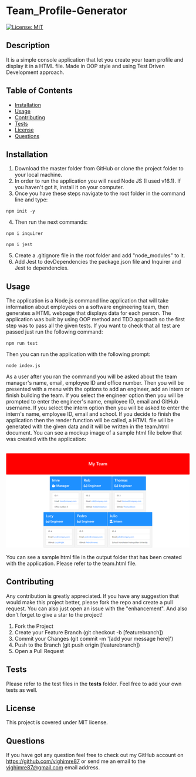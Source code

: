 # Team_Profile-Generator

 [![License: MIT](https://img.shields.io/badge/License-MIT-yellow.svg)](https://opensource.org/licenses/MIT)

## Description
It is a simple console application that let you create your team profile and display it in a HTML file. Made in OOP style and using Test Driven Development approach.

## Table of Contents
  - [Installation](#installation)
  - [Usage](#usage)
  - [Contributing](#contributing)
  - [Tests](#tests)
  - [License](#license)
  - [Questions](#questions)

## Installation
  1. Download the master folder from GitHub or clone the project folder to your local machine.
  2. In order to run the application you will need Node JS (I used v16.1). If you haven't got it, install it on your computer.
  3. Once you have these steps navigate to the root folder in the command line and type:
  ```
  npm init -y
  ```
  4. Then run the next commands:
  ```
  npm i inquirer
  ```
  ```
  npm i jest
  ```
  5. Create a .gitignore file in the root folder and add "node_modules" to it.
  6. Add Jest to devDependencies the package.json file and Inquirer and Jest to dependencies.

## Usage
  The application is a Node.js command line application that will take information about employees on a software engineering team, then generates a HTML webpage that displays data for each person. The application was built by using OOP method and TDD approach so the first step was to pass all the given tests. If you want to check that all test are passed just run the following command:
  ```
  npm run test
  ```
  Then you can run the application with the following prompt:
  ```
  node index.js
  ```
  As a user after you ran the command you will be asked about the team manager's name, email, employee ID and office number. Then you will be presented with a menu  with the options to add an engineer, add an intern or finish building the team. If you select the engineer option then you will be prompted to enter the engineer's name, employee ID, email and GitHub username. If you select the intern option then you will be asked to enter the intern's name, employee ID, email and school. If you decide to finish the application then the render function will be called, a HTML file will be generated with the given data and it will be written in the team.html document. You can see a mockup image of a sample html file below that was created with the application:

  <br>
  <img src="assets/Team-Profile-Generator-mockup.png" alt="Mockup image of a sample HTML file created with the application" style="width:500px;"/>

  You can see a sample html file in the output folder that has been created with the application. Please refer to the team.html file.

## Contributing
  Any contribution is greatly appreciated.
  If you have any suggestion that would make this project better, please fork the repo and create a pull request. You can also just open an issue with the "enhancement". And also don't forget to give a star to the project!
  1. Fork the Project
  2. Create your Feature Branch (git checkout -b [featurebranch])
  3. Commit your Changes (git commit -m '[add your message here]')
  4. Push to the Branch (git push origin [featurebranch])
  5. Open a Pull Request

  ## Tests
  Please refer to the test files in the __tests__ folder. Feel free to add your own tests as well.

  ## License
  This project is covered under MIT license.

  ## Questions
  If you have got any question feel free to check out my GitHub account on https://github.com/vighimre87 or send me an email to the [vighimre87@gmail.com](mailto:vighimre87@gmail.com) email address.
